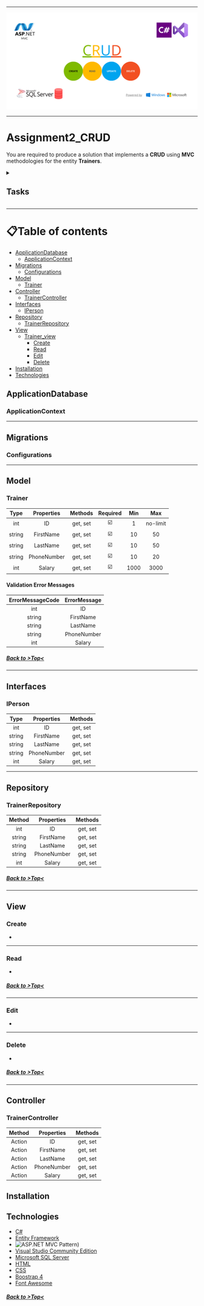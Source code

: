 ---------------------------------------------------------

![ProjectLogo](Assignment2/img/ProjectLogo_assignment2.png)

-----------------------------------------------------

# Assignment2_CRUD

You  are  required  to  produce  a  solution  that  implements a <strong>CRUD</strong> using <strong>MVC</strong> methodologies for the entity <strong>Trainers</strong>.

<details><summary><h2>Tasks</h2></summary>
<p><h3>You    need    to    submit    all    the    produced    files    in    a    zip    file    named    by your_name_individual_partb.zip</h3>
<ul>
    <li> <h3>Create Trainer [20marks]</h3> </li>
    <li> <h3>Read Trainer details [20marks] </h3> </li>
    <li> <h3>Update Trainer details [20marks]</h3></li>
    <li> <h3>Delete Trainer [20marks] </h3></li>
    <li> <h3>Use of MVC technologies [20marks]</h3></li>
  </ul>
</p>
</details>


------------------------------------------------------------------------------------------------------------------------------------------------------

📋Table of contents
=================

<!--ts-->


* [ApplicationDatabase](#applicationdatabase)
    * [ApplicationContext](#applicationcontext)
* [Migrations](#migrations)
    * [Configurations](#configurations)
* [Model](#model)
   * [Trainer](#trainer)
* [Controller](#controller)
    * [TrainerController](#trainercontroller)
* [Interfaces](#interfaces)
   * [IPerson](#iperson)
* [Repository](#repository)
   * [TrainerRepository](#trainerrepository)
* [View](#view)
   * [Trainer_view](#trainer_view)
     * [Create](#create)
     * [Read](#read)
     * [Edit](#edit)
     * [Delete](#delete)
* [Installation](#installation)
* [Technologies](#technologies)

  
<!--te-->

## ApplicationDatabase ##
### ApplicationContext ###

----------------------------------------------------------------------------------------------------------

## Migrations ##
### Configurations ###

----------------------------------------------------------------------------------------------------------

## Model ##


### Trainer ###

| Type           | Properties       | Methods | Required | Min| Max | 
| :---:          |     :---:        |  :---:  |  :---:  | :---: | :---: | 
| int            | ID     | get, set   | ☑️ | 1 | no-limit | 
| string            | FirstName     | get, set   |☑️ | 10 | 50 |
| string         | LastName      | get, set    |☑️| 10 | 50 |
| string         | PhoneNumber       | get, set    |☑️| 10 | 20 |
| int         | Salary       | get, set    |☑️| 1000 | 3000 |


#### Validation Error Messages ####

| ErrorMessageCode         | ErrorMessage       | 
| :---:          |     :---:        | 
| int            | ID     | 
| string            | FirstName     | 
| string         | LastName      |
| string         | PhoneNumber       | 
| int         | Salary       | 

##### [Back to >Top<](#assignment2_crud) #####
-------------------------------------------------------------------------------------------------------------------

## Interfaces ##
### IPerson ###

| Type           | Properties       | Methods |
| :---:          |     :---:        |  :---:  |
| int            | ID     | get, set   |
| string            | FirstName     | get, set   |
| string         | LastName      | get, set    |
| string         | PhoneNumber       | get, set    |
| int         | Salary       | get, set    |

-------------------------------------------------------------------------------------------------------------------

## Repository ##
### TrainerRepository ###

| Method           | Properties       | Methods |
| :---:          |     :---:        |  :---:  |
| int            | ID     | get, set   |
| string            | FirstName     | get, set   |
| string         | LastName      | get, set    |
| string         | PhoneNumber       | get, set    |
| int         | Salary       | get, set    |

##### [Back to >Top<](#assignment2_crud) #####
------------------------------------------------------------------------------------------------------------------
## View ##

### Create ###
-
------------------------------------------------------------------------------------------------------------------
### Read ###
-

##### [Back to >Top<](#assignment2_crud) #####
------------------------------------------------------------------------------------------------------------------
### Edit ###
-
------------------------------------------------------------------------------------------------------------------
### Delete ###
-
##### [Back to >Top<](#assignment2_crud) #####
------------------------------------------------------------------------------------------------------------------
## Controller ##
### TrainerController ###

| Method           | Properties       | Methods |
| :---:          |     :---:        |  :---:  |
| Action            | ID     | get, set   |
| Action            | FirstName     | get, set   |
| Action         | LastName      | get, set    |
| Action         | PhoneNumber       | get, set    |
| Action         | Salary       | get, set    |

## Installation ##


## Technologies ##

- [C#](https://docs.microsoft.com/en-us/dotnet/csharp/)
- [Entity Framework](https://docs.microsoft.com/en-us/ef/ef6/)
- ![ASP.NET MVC Pattern](https://dotnet.microsoft.com/en-us/apps/aspnet/mvc))
- [Visual Studio Community Edition](https://visualstudio.microsoft.com/vs/community/)
- [Microsoft SQL Server](https://www.microsoft.com/en-us/sql-server/sql-server-downloads)
- [HTML](https://www.w3schools.com/html/)
- [CSS](https://www.w3schools.com/css/)
- [Boostrap 4](https://getbootstrap.com/)
- [Font Awesome](https://fontawesome.com/)

##### [Back to >Top<](#assignment2_crud) #####
